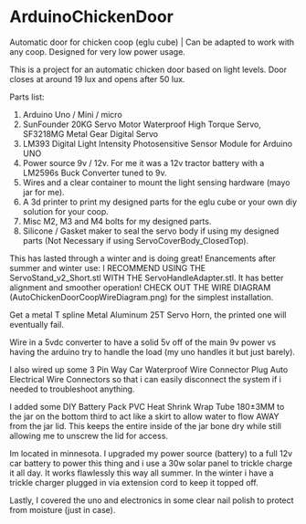 # ArduinoChickenDoor
Automatic door for chicken coop (eglu cube) | Can be adapted to work with any coop.
Designed for very low power usage.

This is a project for an automatic chicken door based on light levels.
Door closes at around 19 lux and opens after 50 lux.

Parts list:
1. Arduino Uno / Mini / micro
2. SunFounder 20KG Servo Motor Waterproof High Torque Servo, SF3218MG Metal Gear Digital Servo
3. LM393 Digital Light Intensity Photosensitive Sensor Module for Arduino UNO
4. Power source 9v / 12v. For me it was a 12v tractor battery with a LM2596s Buck Converter tuned to 9v. 
5. Wires and a clear container to mount the light sensing hardware (mayo jar for me).
6. A 3d printer to print my designed parts for the eglu cube or your own diy solution for your coop.
7. Misc M2, M3 and M4 bolts for my designed parts.
8. Silicone / Gasket maker to seal the servo body if using my designed parts (Not Necessary if using ServoCoverBody_ClosedTop).

This has lasted through a winter and is doing great!
Enancements after summer and winter use:
I RECOMMEND USING THE ServoStand_v2_Short.stl WITH THE ServoHandleAdapter.stl. It has better alignment and smoother operation!
CHECK OUT THE WIRE DIAGRAM (AutoChickenDoorCoopWireDiagram.png) for the simplest installation.

Get a metal T spline Metal Aluminum 25T Servo Horn, the printed one will eventually fail.

Wire in a 5vdc converter to have a solid 5v off of the main 9v power vs having the arduino try to handle the load (my uno handles it but just barely).

I also wired up some 3 Pin Way Car Waterproof Wire Connector Plug Auto Electrical Wire Connectors so that i can easily disconnect the system if i needed
to troubleshoot anything.

I added some DIY Battery Pack PVC Heat Shrink Wrap Tube 180±3MM to the jar on the bottom third to act like a skirt to allow water to flow AWAY
from the jar lid. This keeps the entire inside of the jar bone dry while still allowing me to unscrew the lid for access.

Im located in minnesota. I upgraded my power source (battery) to a full 12v car battery to power this thing and i use a 30w solar panel to trickle charge it all day.
It works flawlessly this way all summer. In the winter i have a trickle charger plugged in via extension cord to keep it topped off.

Lastly, I covered the uno and electronics in some clear nail polish to protect from moisture (just in case).
